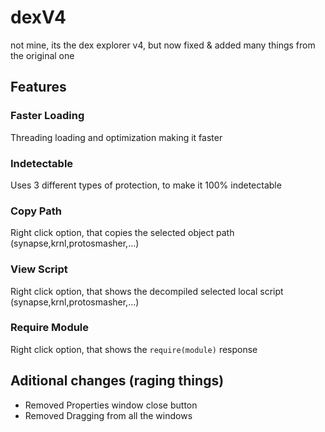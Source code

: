 # dexV4
not mine, its the dex explorer v4, but now fixed & added many things from the original one

## Features

### Faster Loading
Threading loading and optimization making it faster

### Indetectable
Uses 3 different types of protection, to make it 100% indetectable

### Copy Path
Right click option, that copies the selected object path (synapse,krnl,protosmasher,...)

### View Script
Right click option, that shows the decompiled selected local script (synapse,krnl,protosmasher,...)

### Require Module
Right click option, that shows the `require(module)` response

## Aditional changes (raging things)
* Removed Properties window close button
* Removed Dragging from all the windows
